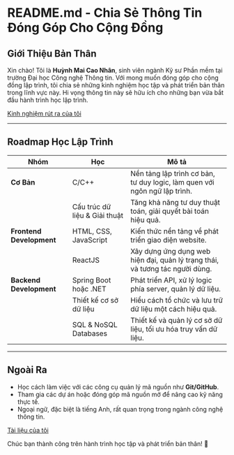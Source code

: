 # README.md - Chia Sẻ Thông Tin Đóng Góp Cho Cộng Đồng

## Giới Thiệu Bản Thân

Xin chào! Tôi là **Huỳnh Mai Cao Nhân**, sinh viên ngành Kỹ sư Phần mềm tại trường Đại học Công nghệ Thông tin. Với mong muốn đóng góp cho cộng đồng lập trình, tôi chia sẻ những kinh nghiệm học tập và phát triển bản thân trong lĩnh vực này. Hi vọng thông tin này sẽ hữu ích cho những bạn vừa bắt đầu hành trình học lập trình.

[Kinh nghiệm rút ra của tôi](./Experience/UIT.md)

---

## Roadmap Học Lập Trình

| Nhóm                      | Học                               | Mô tả                                                                        |
|---------------------------|-----------------------------------|------------------------------------------------------------------------------|
| **Cơ Bản**                | C/C++                             | Nền tảng lập trình cơ bản, tư duy logic, làm quen với ngôn ngữ lập trình.    |
|                           | Cấu trúc dữ liệu & Giải thuật     | Tăng khả năng tư duy thuật toán, giải quyết bài toán hiệu quả.               |
| **Frontend Development**  | HTML, CSS, JavaScript             | Kiến thức nền tảng về phát triển giao diện website.                          |
|                           | ReactJS                           | Xây dựng ứng dụng web hiện đại, quản lý trạng thái, và tương tác người dùng. |
| **Backend Development**   | Spring Boot hoặc .NET             | Phát triển API, xử lý logic phía server, quản lý dữ liệu.                    |
|                           | Thiết kế cơ sở dữ liệu            | Hiểu cách tổ chức và lưu trữ dữ liệu một cách hiệu quả.                      |
|                           | SQL & NoSQL Databases             | Thiết kế và quản lý cơ sở dữ liệu, tối ưu hóa truy vấn dữ liệu.              |



---

## Ngoài Ra
- Học cách làm việc với các công cụ quản lý mã nguồn như **Git/GitHub**.
- Tham gia các dự án hoặc đóng góp mã nguồn mở để nâng cao kỹ năng thực tế.
- Ngoại ngữ, đặc biệt là tiếng Anh, rất quan trọng trong ngành công nghệ thông tin.

[Tài liệu của tôi](https://stream-zinnia-e74.notion.site/IT-1544bb067d91809e9805f9c59fae42c7)

Chúc bạn thành công trên hành trình học tập và phát triển bản thân! 🚀